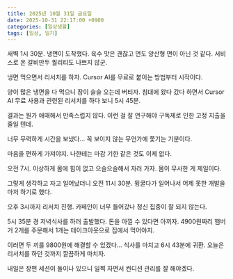 ```yaml
---
title: 2025년 10월 31일 금요일
date: 2025-10-31 22:17:00 +0900
categories: [일상생활]
tags: [일상, 일기]
---
```



새벽 1시 30분. 냉면이 도착했다. 육수 맛은 괜찮고 면도 양산형 면이 아닌 것 같다. 서비스로 온 갈비만두 퀄리티도 나쁘지 않군.

냉면 먹으면서 리서치를 하자. Cursor AI를 무료로 붙이는 방법부터 시작이다.

양이 많은 냉면을 다 먹으니 잠이 슬슬 오는데 버티자. 침대에 왔다 갔다 하면서 Cursor AI 무료 사용과 관련된 리서치를 하다 보니 5시 45분. 

결과는 뭔가 애매해서 만족스럽지 않다. 이런 걸 잘 연구해야 구독제로 인한 고정 지출을 줄일 텐데.

너무 무력하게 시간을 보냈다... 꼭 보이지 않는 무언가에 쫓기는 기분이다.

마음을 편하게 가져야지. 나한테는 마감 기한 같은 것도 이제 없다.

오전 7시. 이상하게 몸에 힘이 없고 으슬으슬해서 자러 가자. 몸이 무사한 게 제일이다.

그렇게 생각하고 자고 일어났더니 오전 11시 30분. 뒹굴다가 일어나서 어제 못한 개발을 마저 하기로 했다.

오후 3시까지 리서치 진행. 카페인이 너무 들어갔나 정신 집중이 잘 되지 않는다.

5시 35분 경 저녁식사를 하러 출발했다. 돈을 아낄 수 있다면 아끼자. 4900원짜리 햄버거 2개를 주문해서 1개는 테이크아웃으로 집에서 먹어야지.

이러면 두 끼를 9800원에 해결할 수 있겠다... 식사를 마치고 6시 43분에 귀환. 오늘은 리서치를 하던 것까지 깔끔하게 마치자.

내일은 장편 세션이 둘이나 있으니 일찍 자면서 컨디션 관리를 잘 해야겠다.
